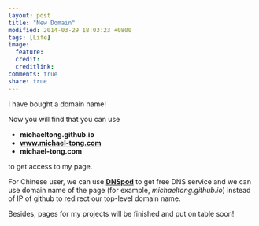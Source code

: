 ```yaml
---
layout: post
title: "New Domain"
modified: 2014-03-29 18:03:23 +0800
tags: [Life]
image:
  feature: 
  credit: 
  creditlink: 
comments: true
share: true
---
```


I have bought a domain name!

Now you will find that you can use
 
* **michaeltong.github.io**
* **www.michael-tong.com**
* **michael-tong.com** 

to get access to my page.

For Chinese user, we can use **<a href="https://www.dnspod.cn/" target="_blank">DNSpod</a>** to get free DNS service and we can use domain name of the page (for example, <cite>michaeltong.github.io</cite>) instead of IP of github to redirect our top-level domain name.

Besides, pages for my projects will be finished and put on table soon!